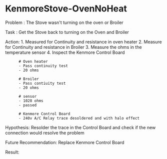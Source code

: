 # KenmoreStove-OvenNoHeat

Problem : The Stove wasn't turning on the oven or Broiler

Task : Get the Stove back to turning on the Oven and Broiler

Action: 1. Measured for  Continuity and resistance  in oven heater 
        2. Measure for Continuity and resistance  in Broiler 
        3. Measure the ohms in the temperature sensor
        4. Inspect the Kenmore Control Board 
       
          # Oven heater 
          - Pass continuity test 
          - 20 ohms 
          
          # Broiler 
          - Pass contiuity test 
          - 20 ohms 
          
          # sensor 
          - 1028 ohms 
          - passed 
          
          # Kenmore Control Board 
          - 240v A/C Relay trace desoldered and with halo effect 
        
Hypothesis: Resolder the trace  in the Control Board and check if the new connection would resolve the problem 

Future Recommendation: Replace Kenmore Control Board 
          
Result: 
        
          
          
          
          
          
         
        
        
  
